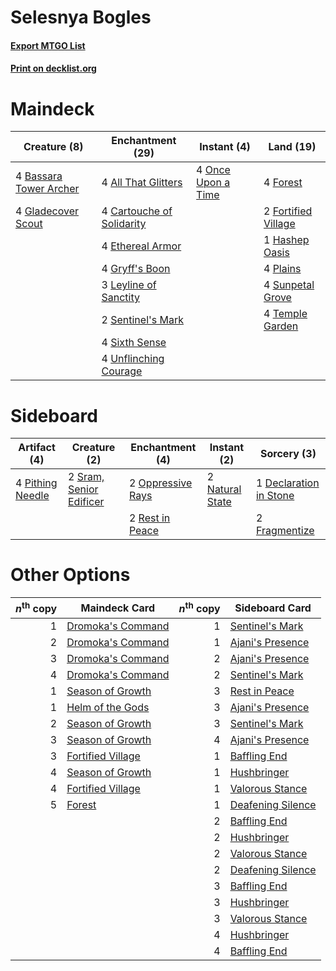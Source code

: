 # Selesnya Bogles

#### [Export MTGO List](../collection/Selesnya%20Bogles/Selesnya%20Bogles.txt)
#### [Print on decklist.org](http://decklist.org/?deckmain=4%09All%20That%20Glitters%0A4%09Bassara%20Tower%20Archer%0A4%09Cartouche%20of%20Solidarity%0A4%09Ethereal%20Armor%0A4%09Forest%0A2%09Fortified%20Village%0A4%09Gladecover%20Scout%0A4%09Gryff's%20Boon%0A1%09Hashep%20Oasis%0A3%09Leyline%20of%20Sanctity%0A4%09Once%20Upon%20a%20Time%0A4%09Plains%0A2%09Sentinel's%20Mark%0A4%09Sixth%20Sense%0A4%09Sunpetal%20Grove%0A4%09Temple%20Garden%0A4%09Unflinching%20Courage&deckside=1%09Declaration%20in%20Stone%0A2%09Fragmentize%0A2%09Natural%20State%0A2%09Oppressive%20Rays%0A4%09Pithing%20Needle%0A2%09Rest%20in%20Peace%0A2%09Sram,%20Senior%20Edificer)
# Maindeck

|                                          Creature (8)                                           |                                          Enchantment (29)                                          |                                         Instant (4)                                         |                                          Land (19)                                           |
|-------------------------------------------------------------------------------------------------|----------------------------------------------------------------------------------------------------|---------------------------------------------------------------------------------------------|----------------------------------------------------------------------------------------------|
|4 [Bassara Tower Archer](http://gatherer.wizards.com/Pages/Card/Details.aspx?multiverseid=380376)|4 [All That Glitters](http://gatherer.wizards.com/Pages/Card/Details.aspx?multiverseid=472964)      |4 [Once Upon a Time](http://gatherer.wizards.com/Pages/Card/Details.aspx?multiverseid=473131)|4 [Forest](http://gatherer.wizards.com/Pages/Card/Details.aspx?multiverseid=439860)           |
|4 [Gladecover Scout](http://gatherer.wizards.com/Pages/Card/Details.aspx?multiverseid=220082)    |4 [Cartouche of Solidarity](http://gatherer.wizards.com/Pages/Card/Details.aspx?multiverseid=426709)|                                                                                             |2 [Fortified Village](http://gatherer.wizards.com/Pages/Card/Details.aspx?multiverseid=410042)|
|                                                                                                 |4 [Ethereal Armor](http://gatherer.wizards.com/Pages/Card/Details.aspx?multiverseid=265414)         |                                                                                             |1 [Hashep Oasis](http://gatherer.wizards.com/Pages/Card/Details.aspx?multiverseid=430866)     |
|                                                                                                 |4 [Gryff's Boon](http://gatherer.wizards.com/Pages/Card/Details.aspx?multiverseid=409758)           |                                                                                             |4 [Plains](http://gatherer.wizards.com/Pages/Card/Details.aspx?multiverseid=439856)           |
|                                                                                                 |3 [Leyline of Sanctity](http://gatherer.wizards.com/Pages/Card/Details.aspx?multiverseid=204993)    |                                                                                             |4 [Sunpetal Grove](http://gatherer.wizards.com/Pages/Card/Details.aspx?multiverseid=420946)   |
|                                                                                                 |2 [Sentinel's Mark](http://gatherer.wizards.com/Pages/Card/Details.aspx?multiverseid=457164)        |                                                                                             |4 [Temple Garden](http://gatherer.wizards.com/Pages/Card/Details.aspx?multiverseid=405112)    |
|                                                                                                 |4 [Sixth Sense](http://gatherer.wizards.com/Pages/Card/Details.aspx?multiverseid=426889)            |                                                                                             |                                                                                              |
|                                                                                                 |4 [Unflinching Courage](http://gatherer.wizards.com/Pages/Card/Details.aspx?multiverseid=446198)    |                                                                                             |                                                                                              |


# Sideboard

|                                       Artifact (4)                                        |                                           Creature (2)                                           |                                      Enchantment (4)                                       |                                       Instant (2)                                        |                                           Sorcery (3)                                           |
|-------------------------------------------------------------------------------------------|--------------------------------------------------------------------------------------------------|--------------------------------------------------------------------------------------------|------------------------------------------------------------------------------------------|-------------------------------------------------------------------------------------------------|
|4 [Pithing Needle](http://gatherer.wizards.com/Pages/Card/Details.aspx?multiverseid=129526)|2 [Sram, Senior Edificer](http://gatherer.wizards.com/Pages/Card/Details.aspx?multiverseid=423690)|2 [Oppressive Rays](http://gatherer.wizards.com/Pages/Card/Details.aspx?multiverseid=380465)|2 [Natural State](http://gatherer.wizards.com/Pages/Card/Details.aspx?multiverseid=407646)|1 [Declaration in Stone](http://gatherer.wizards.com/Pages/Card/Details.aspx?multiverseid=409750)|
|                                                                                           |                                                                                                  |2 [Rest in Peace](http://gatherer.wizards.com/Pages/Card/Details.aspx?multiverseid=442021)  |                                                                                          |2 [Fragmentize](http://gatherer.wizards.com/Pages/Card/Details.aspx?multiverseid=417587)         |


# Other Options

|*n*<sup>th</sup> copy|                                       Maindeck Card                                        |*n*<sup>th</sup> copy|                                       Sideboard Card                                       |
|--------------------:|--------------------------------------------------------------------------------------------|--------------------:|--------------------------------------------------------------------------------------------|
|                    1|[Dromoka's Command](http://gatherer.wizards.com/Pages/Card/Details.aspx?multiverseid=394558)|                    1|[Sentinel's Mark](http://gatherer.wizards.com/Pages/Card/Details.aspx?multiverseid=457164)  |
|                    2|[Dromoka's Command](http://gatherer.wizards.com/Pages/Card/Details.aspx?multiverseid=394558)|                    1|[Ajani's Presence](http://gatherer.wizards.com/Pages/Card/Details.aspx?multiverseid=380368) |
|                    3|[Dromoka's Command](http://gatherer.wizards.com/Pages/Card/Details.aspx?multiverseid=394558)|                    2|[Ajani's Presence](http://gatherer.wizards.com/Pages/Card/Details.aspx?multiverseid=380368) |
|                    4|[Dromoka's Command](http://gatherer.wizards.com/Pages/Card/Details.aspx?multiverseid=394558)|                    2|[Sentinel's Mark](http://gatherer.wizards.com/Pages/Card/Details.aspx?multiverseid=457164)  |
|                    1|[Season of Growth](http://gatherer.wizards.com/Pages/Card/Details.aspx?multiverseid=466945) |                    3|[Rest in Peace](http://gatherer.wizards.com/Pages/Card/Details.aspx?multiverseid=442021)    |
|                    1|[Helm of the Gods](http://gatherer.wizards.com/Pages/Card/Details.aspx?multiverseid=398588) |                    3|[Ajani's Presence](http://gatherer.wizards.com/Pages/Card/Details.aspx?multiverseid=380368) |
|                    2|[Season of Growth](http://gatherer.wizards.com/Pages/Card/Details.aspx?multiverseid=466945) |                    3|[Sentinel's Mark](http://gatherer.wizards.com/Pages/Card/Details.aspx?multiverseid=457164)  |
|                    3|[Season of Growth](http://gatherer.wizards.com/Pages/Card/Details.aspx?multiverseid=466945) |                    4|[Ajani's Presence](http://gatherer.wizards.com/Pages/Card/Details.aspx?multiverseid=380368) |
|                    3|[Fortified Village](http://gatherer.wizards.com/Pages/Card/Details.aspx?multiverseid=410042)|                    1|[Baffling End](http://gatherer.wizards.com/Pages/Card/Details.aspx?multiverseid=439658)     |
|                    4|[Season of Growth](http://gatherer.wizards.com/Pages/Card/Details.aspx?multiverseid=466945) |                    1|[Hushbringer](http://gatherer.wizards.com/Pages/Card/Details.aspx?multiverseid=472980)      |
|                    4|[Fortified Village](http://gatherer.wizards.com/Pages/Card/Details.aspx?multiverseid=410042)|                    1|[Valorous Stance](http://gatherer.wizards.com/Pages/Card/Details.aspx?multiverseid=391950)  |
|                    5|[Forest](http://gatherer.wizards.com/Pages/Card/Details.aspx?multiverseid=439860)           |                    1|[Deafening Silence](http://gatherer.wizards.com/Pages/Card/Details.aspx?multiverseid=472972)|
|                     |                                                                                            |                    2|[Baffling End](http://gatherer.wizards.com/Pages/Card/Details.aspx?multiverseid=439658)     |
|                     |                                                                                            |                    2|[Hushbringer](http://gatherer.wizards.com/Pages/Card/Details.aspx?multiverseid=472980)      |
|                     |                                                                                            |                    2|[Valorous Stance](http://gatherer.wizards.com/Pages/Card/Details.aspx?multiverseid=391950)  |
|                     |                                                                                            |                    2|[Deafening Silence](http://gatherer.wizards.com/Pages/Card/Details.aspx?multiverseid=472972)|
|                     |                                                                                            |                    3|[Baffling End](http://gatherer.wizards.com/Pages/Card/Details.aspx?multiverseid=439658)     |
|                     |                                                                                            |                    3|[Hushbringer](http://gatherer.wizards.com/Pages/Card/Details.aspx?multiverseid=472980)      |
|                     |                                                                                            |                    3|[Valorous Stance](http://gatherer.wizards.com/Pages/Card/Details.aspx?multiverseid=391950)  |
|                     |                                                                                            |                    4|[Hushbringer](http://gatherer.wizards.com/Pages/Card/Details.aspx?multiverseid=472980)      |
|                     |                                                                                            |                    4|[Baffling End](http://gatherer.wizards.com/Pages/Card/Details.aspx?multiverseid=439658)     |

